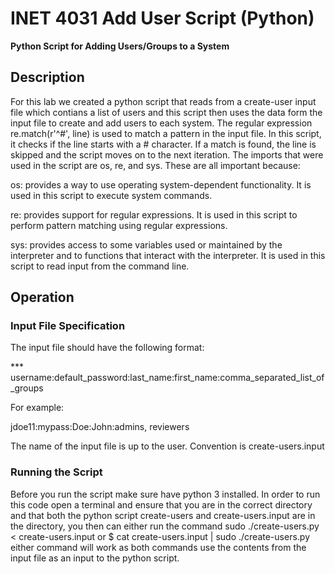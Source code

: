 # INET 4031 Add User Script (Python)
  
**Python Script for Adding Users/Groups to a System**
  
## Description
  
For this lab we created a python script that reads from a create-user input file which contians a list 
of users and this script then uses the data form the input file to create and add users to each system. 
The regular expression re.match(r'^#', line) is used to match a pattern in the input file. In this script, it checks if the line starts with a # character. If a match is found, the line is skipped and the script moves on to the next iteration.
The imports that were used in the script are os, re, and sys. These are all important because: 

os: provides a way to use operating system-dependent functionality. It is used in this script to execute system commands.

re: provides support for regular expressions. It is used in this script to perform pattern matching using regular expressions.

sys: provides access to some variables used or maintained by the interpreter and to functions that interact with the interpreter. It is used in this script to read input from the command line.


  
## Operation
  
### Input File Specification
  
The input file should have the following format:

*** username:default_password:last_name:first_name:comma_separated_list_of_groups

For example:

jdoe11:mypass:Doe:John:admins, reviewers

The name of the input file is up to the user.  Convention is create-users.input

### Running the Script
Before you run the script make sure have python 3 installed. In order to run this code open a terminal and ensure that you are in the correct directory and that both the python script create-users and create-users.input are in the directory, you then can either run the command
sudo ./create-users.py < create-users.input  or $ cat create-users.input | sudo ./create-users.py  
either command will work as both commands use the contents from the input file as an input to the 
python script. 

